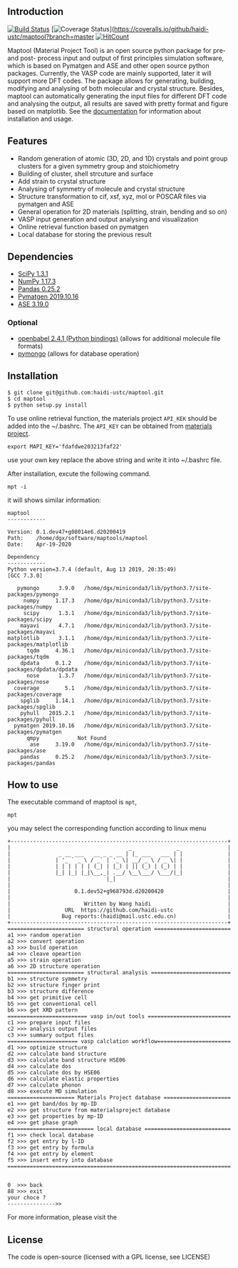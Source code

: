 ## Introduction
[![Build Status](https://travis-ci.org/haidi-ustc/maptool.svg?branch=master)](https://travis-ci.org/haidi-ustc/maptool)
[![Coverage Status](https://coveralls.io/repos/github/haidi-ustc/maptool/badge.svg?branch=master)](https://coveralls.io/github/haidi-ustc/maptool?branch=master
[![HitCount](http://hits.dwyl.io/haidi-ustc/maptool.svg)](http://hits.dwyl.io/haidi-ustc/maptool)

Maptool (Material Project Tool) is an open source python package for pre- and post- process input and output of first principles simulation software, which is based on Pymatgen and ASE and other open source python packages. Currently, the VASP code are mainly supported, later it will support more DFT codes. The package allows for generating, building, modifying and analysing of both molecular and crystal structure. Besides, maptool can automatically generating the input files for different DFT code and analysing the output, all results are saved with pretty format and figure based on matplotlib. See the [documentation](https://github.com/haidi-ustc/maptool/tree/master/doc/) for information about installation and usage.

## Features
* Random generation of atomic (3D, 2D, and 1D) crystals and point group clusters for a given symmetry group and stoichiometry
* Building of cluster, shell strcuture and surface
* Add strain to crystal structure
* Analysing of symmetry of molecule and crystal structure
* Structure transformation to cif, xsf, xyz, mol or POSCAR files via pymatgen and ASE
* General operation for 2D materials (splitting, strain, bending and so on)
* VASP input generation and output analysing and visualization
* Online retrieval function based on pymatgen
* Local database for storing the previous result

## Dependencies
* [SciPy 1.3.1](https://www.scipy.org/install.html)
* [NumPy 1.17.3](https://www.scipy.org/scipylib/download.html)
* [Pandas 0.25.2](https://pandas.pydata.org/getpandas.html)
* [Pymatgen 2019.10.16](http://pymatgen.org/#getting-pymatgen)
* [ASE 3.19.0](https://pypi.org/project/ase)

### Optional
* [openbabel 2.4.1 (Python bindings)](http://openbabel.org/wiki/Main_Page) (allows for additional molecule file formats)
* [pymongo](https://api.mongodb.com/python) (allows for database operation)

## Installation

```
$ git clone git@github.com:haidi-ustc/maptool.git
$ cd maptool
$ python setup.py install
```
To use online retrieval function, the materials project `API_KEK` should be added into the ~/.bashrc. The `API_KEY` can be obtained from [materials project](https://www.materialsproject.org).  

```
export MAPI_KEY='fdafdwe203213faf22'
```
use your own key replace the above string and write it into ~/.bashrc file.

After installation, excute the following command.
```
mpt -i
```
it will shows similar information:
```
maptool
------------

Version: 0.1.dev47+g08014e6.d20200419
Path:    /home/dgx/software/maptools/maptool
Date:    Apr-19-2020

Dependency
------------
Python version=3.7.4 (default, Aug 13 2019, 20:35:49) 
[GCC 7.3.0]

   pymongo      3.9.0   /home/dgx/miniconda3/lib/python3.7/site-packages/pymongo
     numpy     1.17.3   /home/dgx/miniconda3/lib/python3.7/site-packages/numpy
     scipy      1.3.1   /home/dgx/miniconda3/lib/python3.7/site-packages/scipy
    mayavi      4.7.1   /home/dgx/miniconda3/lib/python3.7/site-packages/mayavi
matplotlib      3.1.1   /home/dgx/miniconda3/lib/python3.7/site-packages/matplotlib
      tqdm     4.36.1   /home/dgx/miniconda3/lib/python3.7/site-packages/tqdm
    dpdata     0.1.2    /home/dgx/miniconda3/lib/python3.7/site-packages/dpdata/dpdata
      nose      1.3.7   /home/dgx/miniconda3/lib/python3.7/site-packages/nose
  coverage        5.1   /home/dgx/miniconda3/lib/python3.7/site-packages/coverage
    spglib     1.14.1   /home/dgx/miniconda3/lib/python3.7/site-packages/spglib
    pyhull   2015.2.1   /home/dgx/miniconda3/lib/python3.7/site-packages/pyhull
  pymatgen 2019.10.16   /home/dgx/miniconda3/lib/python3.7/site-packages/pymatgen
      qmpy            Not Found
       ase     3.19.0   /home/dgx/miniconda3/lib/python3.7/site-packages/ase
    pandas     0.25.2   /home/dgx/miniconda3/lib/python3.7/site-packages/pandas
```

## How to use

The executable command of maptool is `mpt`,

```
mpt
```

you may select the corresponding function according to linux menu

```
+--------------------------------------------------------------------+
|                                     _              _               |
|               _ __ ___   __ _ _ __ | |_ ___   ___ | |              |
|              | '_ ` _ \ / _` | '_ \| __/ _ \ / _ \| |              |
|              | | | | | | (_| | |_) | || (_) | (_) | |              |
|              |_| |_| |_|\__,_| .__/ \__\___/ \___/|_|              |
|                              |_|                                   |
|                                                                    |
|                    0.1.dev52+g968793d.d20200420                    |
|                                                                    |
|                       Written by Wang haidi                        |
|                 URL  https://github.com/haidi-ustc                 |
|                Bug reports:(haidi@mail.ustc.edu.cn)                |
+--------------------------------------------------------------------+
======================== structural operation ========================
a1 >>> random operation
a2 >>> convert operation
a3 >>> build operation
a4 >>> cleave opeartion
a5 >>> strain operation
a6 >>> 2D structure operation
======================== structural analysis =========================
b1 >>> structure symmetry
b2 >>> structure finger print
b3 >>> structure difference
b4 >>> get primitive cell
b5 >>> get conventional cell
b6 >>> get XRD pattern
========================= vasp in/out tools ==========================
c1 >>> prepare input files
c2 >>> analysis output files
c3 >>> summary output files
====================== vasp calclation workflow=======================
d1 >>> optimize structure
d2 >>> calculate band structure
d3 >>> calculate band structure HSE06
d4 >>> calculate dos
d5 >>> calculate dos by HSE06
d6 >>> calculate elastic properties
d7 >>> calculate phonon
d8 >>> execute MD simulation
===================== Materials Project database =====================
e1 >>> get band/dos by mp-ID
e2 >>> get structure from materialsproject database
e3 >>> get properties by mp-ID
e4 >>> get phase graph
=========================== local database ===========================
f1 >>> check local database
f2 >>> get entry by l-ID
f3 >>> get entry by formula
f4 >>> get entry by element
f5 >>> insert entry into database
======================================================================


0  >>> back
88 >>> exit
your choce ?
--------------->>
```
For more information, please visit the 

## License
The code is open-source (licensed with a GPL license, see LICENSE)



